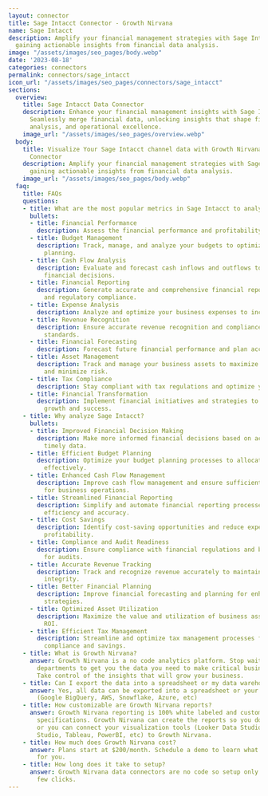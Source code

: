 ```yaml
---
layout: connector
title: Sage Intacct Connector - Growth Nirvana
name: Sage Intacct
description: Amplify your financial management strategies with Sage Intacct integration,
  gaining actionable insights from financial data analysis.
image: "/assets/images/seo_pages/body.webp"
date: '2023-08-18'
categories: connectors
permalink: connectors/sage_intacct
icon_url: "/assets/images/seo_pages/connectors/sage_intacct"
sections:
  overview:
    title: Sage Intacct Data Connector
    description: Enhance your financial management insights with Sage Intacct integration.
      Seamlessly merge financial data, unlocking insights that shape financial strategies,
      analysis, and operational excellence.
    image_url: "/assets/images/seo_pages/overview.webp"
  body:
    title: Visualize Your Sage Intacct channel data with Growth Nirvana's Sage Intacct
      Connector
    description: Amplify your financial management strategies with Sage Intacct integration,
      gaining actionable insights from financial data analysis.
    image_url: "/assets/images/seo_pages/body.webp"
  faq:
    title: FAQs
    questions:
    - title: What are the most popular metrics in Sage Intacct to analyze?
      bullets:
      - title: Financial Performance
        description: Assess the financial performance and profitability of your business.
      - title: Budget Management
        description: Track, manage, and analyze your budgets to optimize financial
          planning.
      - title: Cash Flow Analysis
        description: Evaluate and forecast cash inflows and outflows to make informed
          financial decisions.
      - title: Financial Reporting
        description: Generate accurate and comprehensive financial reports for stakeholders
          and regulatory compliance.
      - title: Expense Analysis
        description: Analyze and optimize your business expenses to increase profitability.
      - title: Revenue Recognition
        description: Ensure accurate revenue recognition and compliance with accounting
          standards.
      - title: Financial Forecasting
        description: Forecast future financial performance and plan accordingly.
      - title: Asset Management
        description: Track and manage your business assets to maximize their value
          and minimize risk.
      - title: Tax Compliance
        description: Stay compliant with tax regulations and optimize your tax planning.
      - title: Financial Transformation
        description: Implement financial initiatives and strategies to drive business
          growth and success.
    - title: Why analyze Sage Intacct?
      bullets:
      - title: Improved Financial Decision Making
        description: Make more informed financial decisions based on accurate and
          timely data.
      - title: Efficient Budget Planning
        description: Optimize your budget planning processes to allocate resources
          effectively.
      - title: Enhanced Cash Flow Management
        description: Improve cash flow management and ensure sufficient liquidity
          for business operations.
      - title: Streamlined Financial Reporting
        description: Simplify and automate financial reporting processes for increased
          efficiency and accuracy.
      - title: Cost Savings
        description: Identify cost-saving opportunities and reduce expenses for improved
          profitability.
      - title: Compliance and Audit Readiness
        description: Ensure compliance with financial regulations and be prepared
          for audits.
      - title: Accurate Revenue Tracking
        description: Track and recognize revenue accurately to maintain financial
          integrity.
      - title: Better Financial Planning
        description: Improve financial forecasting and planning for enhanced business
          strategies.
      - title: Optimized Asset Utilization
        description: Maximize the value and utilization of business assets for increased
          ROI.
      - title: Efficient Tax Management
        description: Streamline and optimize tax management processes for enhanced
          compliance and savings.
    - title: What is Growth Nirvana?
      answer: Growth Nirvana is a no code analytics platform. Stop waiting for other
        departments to get you the data you need to make critical business decisions.
        Take control of the insights that will grow your business.
    - title: Can I export the data into a spreadsheet or my data warehouse?
      answer: Yes, all data can be exported into a spreadsheet or your data warehouse
        (Google BigQuery, AWS, Snowflake, Azure, etc)
    - title: How customizable are Growth Nirvana reports?
      answer: Growth Nirvana reporting is 100% white labeled and customized to your
        specifications. Growth Nirvana can create the reports so you don’t have to
        or you can connect your visualization tools (Looker Data Studio/Google Data
        Studio, Tableau, PowerBI, etc) to Growth Nirvana.
    - title: How much does Growth Nirvana cost?
      answer: Plans start at $200/month. Schedule a demo to learn what plan is best
        for you.
    - title: How long does it take to setup?
      answer: Growth Nirvana data connectors are no code so setup only requires a
        few clicks.
---
```

